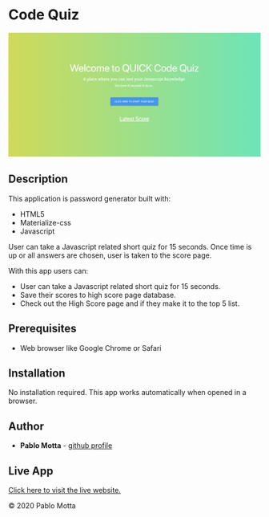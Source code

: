 # Code Quiz

![password generator demo](./img/code-quiz.png)

## Description

This application is password generator built with:

-   HTML5
-   Materialize-css
-   Javascript

User can take a Javascript related short quiz for 15 seconds. Once time is up or all answers are chosen, user is taken to the score page.

With this app users can:

-   User can take a Javascript related short quiz for 15 seconds.
-   Save their scores to high score page database.
-   Check out the High Score page and if they make it to the top 5 list.

## Prerequisites

-   Web browser like Google Chrome or Safari

## Installation

No installation required. This app works automatically when opened in a browser.

## Author

-   **Pablo Motta** - [github profile](https://github.com/pablomotta)

## Live App

[Click here to visit the live website.](https://eat-da-burger-pm.herokuapp.com/)

© 2020 Pablo Motta
